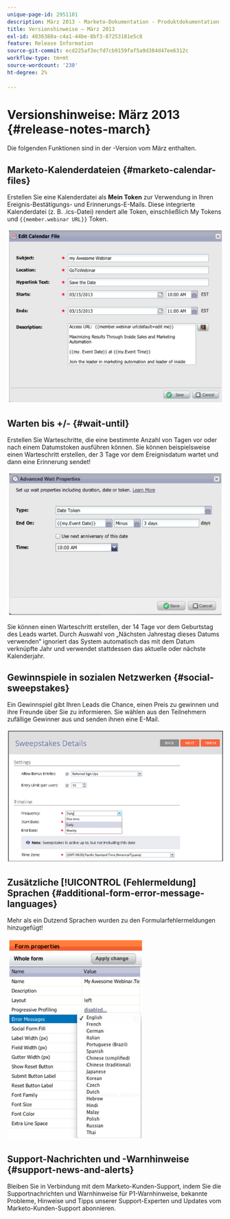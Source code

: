 ```yaml
---
unique-page-id: 2951101
description: März 2013 - Marketo-Dokumentation - Produktdokumentation
title: Versionshinweise – März 2013
exl-id: 4036380a-c4a1-44be-8bf3-87253181e5c8
feature: Release Information
source-git-commit: ecd225af3ecfd7cb9159faf5a9d384d47ee6312c
workflow-type: tm+mt
source-wordcount: '230'
ht-degree: 2%

---
```


# Versionshinweise: März 2013 {#release-notes-march}

Die folgenden Funktionen sind in der -Version vom März enthalten.

## Marketo-Kalenderdateien {#marketo-calendar-files}

Erstellen Sie eine Kalenderdatei als **Mein Token** zur Verwendung in Ihren Ereignis-Bestätigungs- und Erinnerungs-E-Mails. Diese integrierte Kalenderdatei (z. B. .ics-Datei) rendert alle Token, einschließlich My Tokens und `{{member.webinar URL}}` Token.

![](assets/image2014-9-22-15-3a35-3a24.png)

## Warten bis +/- {#wait-until}

Erstellen Sie Warteschritte, die eine bestimmte Anzahl von Tagen vor oder nach einem Datumstoken ausführen können. Sie können beispielsweise einen Warteschritt erstellen, der 3 Tage vor dem Ereignisdatum wartet und dann eine Erinnerung sendet!

![](assets/image2014-9-22-15-3a35-3a44.png)

Sie können einen Warteschritt erstellen, der 14 Tage vor dem Geburtstag des Leads wartet. Durch Auswahl von „Nächsten Jahrestag dieses Datums verwenden“ ignoriert das System automatisch das mit dem Datum verknüpfte Jahr und verwendet stattdessen das aktuelle oder nächste Kalenderjahr.

## Gewinnspiele in sozialen Netzwerken {#social-sweepstakes}

Ein Gewinnspiel gibt Ihren Leads die Chance, einen Preis zu gewinnen und ihre Freunde über Sie zu informieren. Sie wählen aus den Teilnehmern zufällige Gewinner aus und senden ihnen eine E-Mail.

![](assets/image2014-9-22-15-3a36-3a55.png)

## Zusätzliche [!UICONTROL  (Fehlermeldung] Sprachen {#additional-form-error-message-languages}

Mehr als ein Dutzend Sprachen wurden zu den Formularfehlermeldungen hinzugefügt!

![](assets/image2014-9-22-15-3a37-3a25.png)

## Support-Nachrichten und -Warnhinweise {#support-news-and-alerts}

Bleiben Sie in Verbindung mit dem Marketo-Kunden-Support, indem Sie die Supportnachrichten und Warnhinweise für P1-Warnhinweise, bekannte Probleme, Hinweise und Tipps unserer Support-Experten und Updates vom Marketo-Kunden-Support abonnieren.
